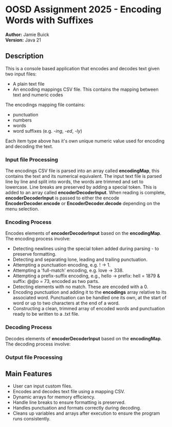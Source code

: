 # OOSD Assignment 2025 - Encoding Words with Suffixes 

**Author:** Jamie Buick   
**Version:** Java 21


## Description

This is a console based application that encodes and decodes text given two input files:
- A plain text file
- An encoding mappings CSV file. This contains the mapping between text and numeric codes


The encodings mapping file contains:
- punctuation 
- numbers
- words 
- word suffixes (e.g. *-ing*, *-ed*, *-ly*) 


Each item type above has it's own unique numeric value used for encoding and decoding the text. 

### Input file Processing

The encodings CSV file is parsed into an array called **encodingMap**, this contains the text and its numerical equivalent. The input text file is parsed line by line and split into words, the words are trimmed and set to lowercase. Line breaks are preserved by adding a special token. This is added to an array called **encoderDecoderInput**. When reading is complete, **encoderDecoderInput** is passed to either the encode **EncoderDecoder.encode** or **EncoderDecoder.decode** depending on the menu selection. 

### Encoding Process

Encodes elements of **encoderDecoderInput** based on the **encodingMap**. The encoding process involve:
- Detecting newlines using the special token added during parsing - to preserve formatting.
- Detecting and separating lone, leading and trailing punctuation. 
- Attempting a punctuation encoding, e.g. ! → 1. 
- Attempting a 'full-match' encoding, e.g. love → 338.
- Attempting a prefix-suffix encoding, e.g., hello → prefix: hell = 1879 & suffix: @@o = 73, encoded as two parts.
- Detecting elements with no match. These are encoded with a 0. 
- Encoding punctuation and adding it to the **encodings** array relative to its associated word. Punctuation can be handled one its own, at the start of word or up to two characters at the end of a word. 
- Constructing a clean, trimmed array of encoded words and punctuation ready to be written to a .txt file.


### Decoding Process
Decodes elements of **encoderDecoderInput** based on the **encodingMap**. The decoding process involve:


### Output file Processing



## Main Features
- User can input custom files.
- Encodes and decodes text file using a mapping CSV.
- Dynamic arrays for memory efficiency. 
- Handle line breaks to ensure formatting is preserved.
- Handles punctuation and formats correctly during decoding.
- Cleans up variables and arrays after execution to ensure the program runs consistently.














